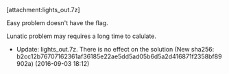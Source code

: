 [attachment:lights_out.7z]

Easy problem doesn't have the flag.

Lunatic problem may requires a long time to calulate.

 * Update: lights_out.7z. There is no effect on the solution (New sha256: b2cc12b76707162361af36185e22ae5dd5ad05b6d5a2d416871f2358bf89902a) (2016-09-03 18:12)